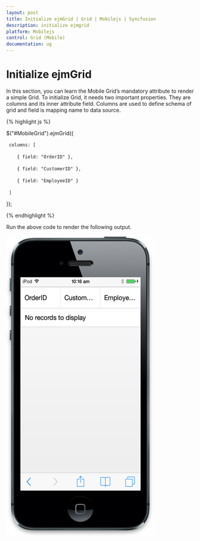 ```yaml
---
layout: post
title: Initialize ejmGrid | Grid | Mobilejs | Syncfusion
description: initialize ejmgrid
platform: Mobilejs
control: Grid (Mobile)
documentation: ug
---
```


# Initialize ejmGrid

In this section, you can learn the Mobile Grid’s mandatory attribute to render a simple Grid. To initialize Grid, it needs two important properties. They are columns and its inner attribute field. Columns are used to define schema of grid and field is mapping name to data source.

{% highlight js %}

$("#MobileGrid").ejmGrid({

     columns: [

        { field: "OrderID" },

        { field: "CustomerID" },

        { field: "EmployeeID" }

     ]

});

{% endhighlight %}

Run the above code to render the following output.

![](Initialize-ejmGrid_images/Initialize-ejmGrid_img1.png)
